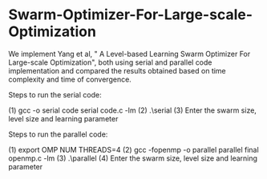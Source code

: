 # Swarm-Optimizer-For-Large-scale-Optimization
We implement Yang et al, " A Level-based Learning Swarm Optimizer For Large-scale Optimization", both using serial and parallel code implementation and compared the results obtained based on time complexity and time of convergence. 


Steps to run the serial code:

(1) gcc -o serial code serial code.c -lm 
(2) .\serial 
(3) Enter the swarm size, level size and learning parameter 

Steps to run the parallel code:

(1) export OMP NUM THREADS=4 
(2) gcc -fopenmp -o parallel parallel final openmp.c -lm 
(3) .\parallel 
(4) Enter the swarm size, level size and learning parameter 
